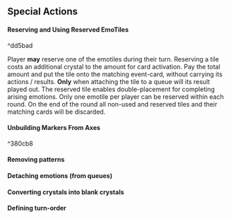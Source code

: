 ## Special Actions
#### Reserving and Using Reserved EmoTiles
^dd5bad

Player **may** reserve one of the emotiles during their turn. Reserving a tile costs an additional crystal to the amount for card activation. Pay the total amount and put the tile onto the matching event-card, without carrying its actions / results. **Only** when attaching the tile to a queue will its result played out. The reserved tile enables double-placement for completing arising emotions. 
Only one emotile per player can be reserved within each round. On the end of the round all non-used and reserved tiles and their matching cards will be discarded.
#### Unbuilding Markers From Axes
^380cb8


#### Removing patterns

#### Detaching emotions (from queues)

#### Converting crystals into blank crystals

#### Defining turn-order